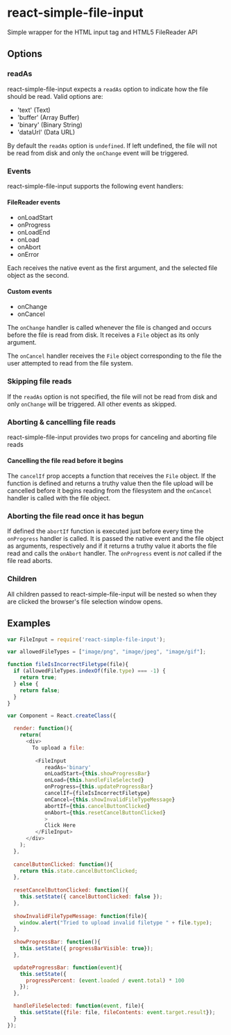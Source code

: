 # react-simple-file-input

Simple wrapper for the HTML input tag and HTML5 FileReader API

## Options

### readAs

react-simple-file-input expects a `readAs` option to indicate how the file should be read. Valid options are:

- 'text' (Text)
- 'buffer' (Array Buffer)
- 'binary' (Binary String)
- 'dataUrl' (Data URL)

By default the `readAs` option is `undefined`. If left undefined, the file will not be read from disk and only the `onChange` event will be triggered. 

### Events

react-simple-file-input supports the following event handlers:

#### FileReader events

- onLoadStart
- onProgress
- onLoadEnd
- onLoad
- onAbort
- onError

Each receives the native event as the first argument, and the selected file object as the second.

#### Custom events

- onChange
- onCancel

The `onChange` handler is called whenever the file is changed and occurs before the file is read from disk. It receives a `File` object as its only argument.

The `onCancel` handler receives the `File` object corresponding to the file the user attempted to read from the file system.

### Skipping file reads

If the `readAs` option is not specified, the file will not be read from disk and only `onChange` will be triggered. All other events as skipped.

### Aborting \& cancelling file reads

react-simple-file-input provides two props for canceling and aborting file reads

#### Cancelling the file read before it begins

The `cancelIf` prop accepts a function that receives the `File` object. If the function is defined and returns a truthy value then the file upload will be cancelled before it begins reading from the filesystem and the `onCancel` handler is called with the file object. 
 
### Aborting the file read once it has begun

If defined the `abortIf` function is executed just before every time the `onProgress` handler is called. It is passed the native event and the file object as arguments, respectively and if it returns a truthy value it aborts the file read and calls the `onAbort` handler. The `onProgress` event is *not* called if the file read aborts. 
 
### Children

All children passed to react-simple-file-input will be nested so when they are clicked the browser's file selection window opens.

## Examples

```javascript
var FileInput = require('react-simple-file-input');

var allowedFileTypes = ["image/png", "image/jpeg", "image/gif"];

function fileIsIncorrectFiletype(file){
  if (allowedFileTypes.indexOf(file.type) === -1) {
    return true;
  } else {
    return false;
  }
}

var Component = React.createClass({

  render: function(){
    return(
      <div>
        To upload a file:
        
         <FileInput 
            readAs='binary'
            onLoadStart={this.showProgressBar}
            onLoad={this.handleFileSelected}
            onProgress={this.updateProgressBar}
            cancelIf={fileIsIncorrectFiletype}
            onCancel={this.showInvalidFileTypeMessage}
            abortIf={this.cancelButtonClicked}
            onAbort={this.resetCancelButtonClicked}
            >
            Click Here       
         </FileInput>
      </div>
    );
  },
  
  cancelButtonClicked: function(){
    return this.state.cancelButtonClicked;  
  },
  
  resetCancelButtonClicked: function(){
    this.setState({ cancelButtonClicked: false });
  },
  
  showInvalidFileTypeMessage: function(file){
    window.alert("Tried to upload invalid filetype " + file.type);
  },
  
  showProgressBar: function(){
    this.setState({ progressBarVisible: true});
  },

  updateProgressBar: function(event){
    this.setState({
      progressPercent: (event.loaded / event.total) * 100
    });
  },

  handleFileSelected: function(event, file){
    this.setState({file: file, fileContents: event.target.result});
  }
});

```
